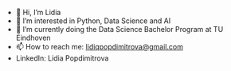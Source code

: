 - 👋 Hi, I’m Lidia
- 👀 I’m interested in Python, Data Science and AI
- 🤩 I’m currently doing the Data Science Bachelor Program at TU Eindhoven
- 📫 How to reach me: lidiqpopdimitrova@gmail.com
- LinkedIn: Lidia Popdimitrova
